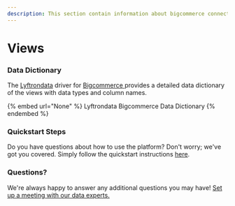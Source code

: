 ```yaml
---
description: This section contain information about bigcommerce connector views information
---
```


# Views

### Data Dictionary

The [Lyftrondata](https://www.lyftrondata.com/) driver for [Bigcommerce](https://www.lyftrondata.com/integration/finance-analytics/bigcommerce//)[ ](https://www.lyftrondata.com/integration/bigcommerce/)provides a detailed data dictionary of the views with data types and column names.

{% embed url="None" %}
Lyftrondata Bigcommerce Data Dictionary
{% endembed %}

### Quickstart Steps

Do you have questions about how to use the platform? Don't worry; we've got you covered. Simply follow the quickstart instructions [here](../README.md).

### Questions? <a href="#questions" id="questions"></a>

We're always happy to answer any additional questions you may have! [Set up a meeting with our data experts.](https://www.lyftrondata.com/book-a-meeting/)


